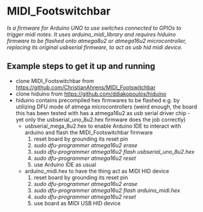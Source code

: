 # MIDI_Footswitchbar
_Is a firmware for Arduino UNO to use switches connected to GPIOs to trigger midi notes. It uses arduino_midi_library and requires hiduino firmware to be flashed onto atmega8u2 or atmega16u2 microcontroller, replacing its original usbserial firmware, to act as usb hid midi device._

## Example steps to get it up and running
* clone MIDI_Footswitchbar from https://github.com/ChristianAhrens/MIDI_Footswitchbar
* clone hiduino from https://github.com/ddiakopoulos/hiduino
* hiduino contains precompiled hex firmwares to be flashed e.g. by utilizing DFU mode of atmega microcontrollers (weird enough, the board this has been tested with has a atmega16u2 as usb serial driver chip - yet only the usbserial_uno_8u2.hex firmware does the job correctly)
	*	usbserial_mega_8u2.hex to enable Arduino IDE to interact with arduino and flash the MIDI_Footswitchbar firmware
		1.	reset board by grounding its reset pin
		2.	*sudo dfu-programmer atmega16u2 erase*
		3.	*sudo dfu-programmer atmega16u2 flash usbserial_uno_8u2.hex*
		4.	*sudo dfu-programmer atmega16u2 reset*
		5.	use Arduino IDE as usual
	*	arduino_midi.hex to have the thing act as MIDI HID device
		1.	reset board by grounding its reset pin
		2.	*sudo dfu-programmer atmega16u2 erase*
		3.	*sudo dfu-programmer atmega16u2 flash arduino_midi.hex*
		4.	*sudo dfu-programmer atmega16u2 reset*
		5.	use board as MIDI USB HID device